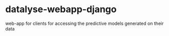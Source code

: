 # datalyse-webapp-django
web-app for clients for accessing the predictive models generated on their data
